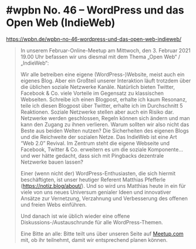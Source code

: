 # #wpbn No. 46 – WordPress und das Open Web (IndieWeb)

https://wpbn.de/wpbn-no-46-wordpress-und-das-open-web-indieweb/

> In unserem Februar-Online-Meetup am Mittwoch, den 3. Februar 2021 19.00 Uhr befassen wir uns diesmal mit dem Thema „Open Web“ / „IndieWeb“:
>
> Wir alle betreiben eine eigene (WordPress-)Website, meist auch ein eigenes Blog. Aber ein Großteil unserer Interaktion läuft trotzdem über die üblichen soziale Netzwerke Kanäle. Natürlich bieten Twitter, Facebook & Co. viele Vorteile im Gegensatz zu klassischen Webseiten. Schreibe ich einen Blogpost, erhalte ich kaum Resonanz, teile ich diesen Blogpost über Twitter, erhalte ich im Durchschnitt 5 Reaktionen. Soziale Netzwerke stellen aber auch ein Risiko dar. Netzwerke werden geschlossen, Regeln können sich ändern und man kann den Zugang zu ihnen verlieren. Warum sollten wir also nicht das Beste aus beiden Welten nutzen? Die Sicherheiten des eigenen Blogs und die Reichweite der sozialen Netze. Das IndieWeb ist eine Art “Web 2.0” Revival. Im Zentrum steht die eigene Webseite und Facebook, Twitter & Co. erweitern es um die soziale Komponente… und wer hätte gedacht, dass sich mit Pingbacks dezentrale Netzwerke bauen lassen?
>
> Einer (wenn nicht der) WordPress-Enthusiasten, die sich hiermit beschäftigten, ist unser heutiger Referent Matthias Pfefferle (https://notiz.blog/about/). Und so wird uns Matthias heute in ein für viele von uns neues Universum genialer Ideen und innovativer Ansätze zur Vernetzung, Verzahnung und Verbesserung des offenen und freien Webs einführen.
>
> Und danach ist wie üblich wieder eine offene Diskussions-/Austauschrunde für alle WordPress-Themen.
>
> Eine Bitte an alle: Bitte teilt uns über unseren Seite auf [Meetup.com](https://www.meetup.com/de-DE/WordPress-Meetup-Bonn-wpbn/) mit, ob ihr teilnehmt, damit wir entsprechend planen können.
